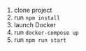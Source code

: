 1) clone project
2) run `npm install`
3) launch Docker
4) run `docker-compose up`
5) run `npm run start`
